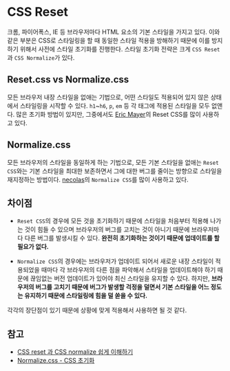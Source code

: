 # CSS Reset

크롬, 파이어폭스, IE 등 브라우저마다 HTML 요소의 기본 스타일을 가지고 있다. 이와 같은 부분은 CSS로 스타일링을 할 때 동일한 스타일 적용을 방해하기 때문에 이를 방지하기 위해서 사전에 스타일 초기화를 진행한다. 스타일 초기화 전략은 크게 `CSS Reset`과 `CSS Normalize`가 있다.

## Reset.css vs Normalize.css

모든 브라우저 내장 스타일을 없애는 기법으로, 어떤 스타일도 적용되어 있지 않은 상태에서 스타일링을 시작할 수 있다. `h1`~`h6`, `p`, `em` 등 각 태그에 적용된 스타일을 모두 없앤다. 많은 초기화 방법이 있지만, 그중에서도 [Eric Mayer](https://cdnjs.com/libraries/meyer-reset)의 Reset CSS를 많이 사용하고 있다.

## Normalize.css

모든 브라우저의 스타일을 동일하게 하는 기법으로, 모든 기본 스타일을 없애는 `Reset CSS`와는 기본 스타일을 최대한 보존하면서 그에 대한 버그를 줄이는 방향으로 스타일을 재지정하는 방법이다. [necolas](https://github.com/necolas/normalize.css/)의 `Normalize CSS`를 많이 사용하고 있다.

## 차이점

- `Reset CSS`의 경우에 모든 것을 초기화하기 때문에 스타일을 처음부터 적용해 나가는 것이 힘들 수 있으며 브라우저의 버그를 고치는 것이 아니기 때문에 브라우저마다 다른 버그를 발생시킬 수 있다. **완전히 초기화하는 것이기 때문에 업데이트를 할 필요가 없다.**

- `Normalize CSS`의 경우에는 브라우저가 업데이트 되어서 새로운 내장 스타일이 적용되었을 때마다 각 브라우저의 다른 점을 파악해서 스타일을 업데이트해야 하기 때문에 끊임없는 버전 업데이트가 있어야 최신 스타일을 유지할 수 있다. 하지만, **브라우저의 버그를 고치기 때문에 버그가 발생할 걱정을 덜면서 기본 스타일을 어느 정도는 유지하기 때문에 스타일링에 힘을 덜 쏟을 수 있다.**

각각의 장단점이 있기 때문에 상황에 맞게 적용해서 사용하면 될 것 같다.

## 참고

- [CSS reset 과 CSS normalize 쉽게 이해하기](http://hleecaster.com/css-reset-normalize/)
- [Normalize.css - CSS 초기화](https://webdir.tistory.com/455)
